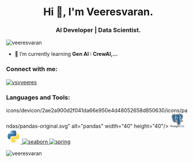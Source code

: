 <h1 align="center">Hi 👋, I'm Veeresvaran.</h1>
<h3 align="center">AI Developer | Data Scientist.</h3>

<p align="left"> <img src="https://komarev.com/ghpvc/?username=veeresvaran&label=Profile%20views&color=0e75b6&style=flat" alt="veeresvaran" /> </p>

- 🌱 I’m currently learning **Gen AI : CrewAI,...**

<h3 align="left">Connect with me:</h3>
<p align="left">
<a href="https://fb.com/vsvveeres" target="blank"><img align="center" src="https://raw.githubusercontent.com/rahuldkjain/github-profile-readme-generator/master/src/images/icons/Social/facebook.svg" alt="vsvveeres" height="30" width="40" /></a>
</p>

<h3 align="left">Languages and Tools:</h3>
<p align="left"> icons/devicon/2ae2a900d2f041da66e950e4d48052658d850630/icons/pandas/pandas-original.svg" alt="pandas" width="40" height="40"/> </a> <a href="https://www.postgresql.org" target="_blank" rel="noreferrer"> <img src="https://raw.githubusercontent.com/devicons/devicon/master/icons/postgresql/postgresql-original-wordmark.svg" alt="postgresql" width="40" height="40"/> </a> <a href="https://www.python.org" target="_blank" rel="noreferrer"> <img src="https://raw.githubusercontent.com/devicons/devicon/master/icons/python/python-original.svg" alt="python" width="40" height="40"/> </a> <a href="https://seaborn.pydata.org/" target="_blank" rel="noreferrer"> <img src="https://seaborn.pydata.org/_images/logo-mark-lightbg.svg" alt="seaborn" width="40" height="40"/> </a> <a href="https://spring.io/" target="_blank" rel="noreferrer"> <img src="https://www.vectorlogo.zone/logos/springio/springio-icon.svg" alt="spring" width="40" height="40"/> </a> </p>

<p><img align="center" src="https://github-readme-stats.vercel.app/api/top-langs?username=veeresvaran&show_icons=true&locale=en&layout=compact" alt="veeresvaran" /></p>
